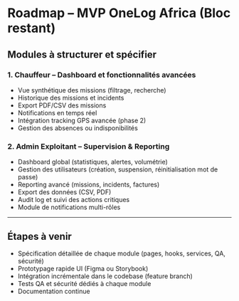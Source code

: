 # Roadmap – MVP OneLog Africa (Bloc restant)

## Modules à structurer et spécifier

### 1. Chauffeur – Dashboard et fonctionnalités avancées
- Vue synthétique des missions (filtrage, recherche)
- Historique des missions et incidents
- Export PDF/CSV des missions
- Notifications en temps réel
- Intégration tracking GPS avancée (phase 2)
- Gestion des absences ou indisponibilités

### 2. Admin Exploitant – Supervision & Reporting
- Dashboard global (statistiques, alertes, volumétrie)
- Gestion des utilisateurs (création, suspension, réinitialisation mot de passe)
- Reporting avancé (missions, incidents, factures)
- Export des données (CSV, PDF)
- Audit log et suivi des actions critiques
- Module de notifications multi-rôles

---

## Étapes à venir
- Spécification détaillée de chaque module (pages, hooks, services, QA, sécurité)
- Prototypage rapide UI (Figma ou Storybook)
- Intégration incrémentale dans le codebase (feature branch)
- Tests QA et sécurité dédiés à chaque module
- Documentation continue
